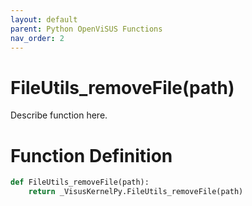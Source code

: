 ```yaml
---
layout: default
parent: Python OpenViSUS Functions
nav_order: 2
---
```


# FileUtils_removeFile(path)

Describe function here.

# Function Definition

```python
def FileUtils_removeFile(path):
    return _VisusKernelPy.FileUtils_removeFile(path)
```